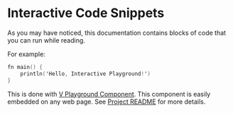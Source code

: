 # Interactive Code Snippets

As you may have noticed, this documentation contains blocks of code that you can run while reading.

For example:

```v play
fn main() {
    println('Hello, Interactive Playground!')
}
```

This is done with
[V Playground Component](https://github.com/vlang-association/playground-component).
This component is easily embedded on any web page.
See
[Project README](https://github.com/vlang-association/playground-component/blob/master/README.md)
for more details.

